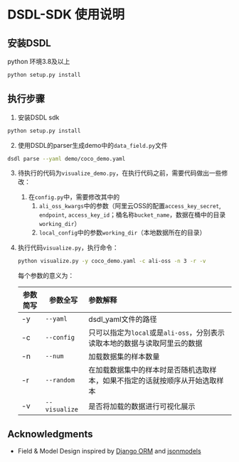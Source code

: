 # DSDL-SDK 使用说明

## 安装DSDL

python 环境3.8及以上
```bash
python setup.py install
```

## 执行步骤

1. 安装DSDL sdk
```bash
python setup.py install
```

2. 使用DSDL的parser生成demo中的`data_field.py`文件
```bash
dsdl parse --yaml demo/coco_demo.yaml
```

3. 待执行的代码为`visualize_demo.py`，在执行代码之前，需要代码做出一些修改：

   1. 在`config.py`中，需要修改其中的
      1. `ali_oss_kwargs`中的参数（阿里云OSS的配置`access_key_secret`, `endpoint`, `access_key_id`；桶名称`bucket_name`，数据在桶中的目录`working_dir`）
      2. `local_config`中的参数`working_dir`（本地数据所在的目录）

4. 执行代码`visualize.py`，执行命令：

   ```bash
   python visualize.py -y coco_demo.yaml -c ali-oss -n 3 -r -v
   ```

   每个参数的意义为：

   | 参数简写 | 参数全写      | 参数解释                                                     |
   | -------- | ------------- | :----------------------------------------------------------- |
   | -y       | `--yaml`      | dsdl_yaml文件的路径                                          |
   | -c       | `--config`    | 只可以指定为`local`或是`ali-oss`，分别表示读取本地的数据与读取阿里云的数据 |
   | -n       | `--num`       | 加载数据集的样本数量                                         |
   | -r       | `--random`    | 在加载数据集中的样本时是否随机选取样本，如果不指定的话就按顺序从开始选取样本 |
   | -v       | `--visualize` | 是否将加载的数据进行可视化展示                               |


## Acknowledgments

* Field & Model Design inspired by [Django ORM](https://www.djangoproject.com/) and [jsonmodels](https://github.com/jazzband/jsonmodels)

